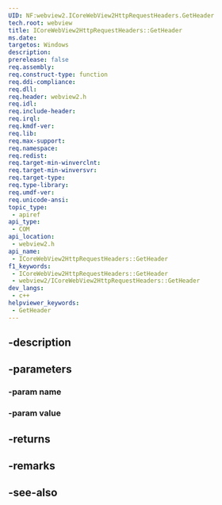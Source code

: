 ```yaml
---
UID: NF:webview2.ICoreWebView2HttpRequestHeaders.GetHeader
tech.root: webview
title: ICoreWebView2HttpRequestHeaders::GetHeader
ms.date: 
targetos: Windows
description: 
prerelease: false
req.assembly: 
req.construct-type: function
req.ddi-compliance: 
req.dll: 
req.header: webview2.h
req.idl: 
req.include-header: 
req.irql: 
req.kmdf-ver: 
req.lib: 
req.max-support: 
req.namespace: 
req.redist: 
req.target-min-winverclnt: 
req.target-min-winversvr: 
req.target-type: 
req.type-library: 
req.umdf-ver: 
req.unicode-ansi: 
topic_type:
 - apiref
api_type:
 - COM
api_location:
 - webview2.h
api_name:
 - ICoreWebView2HttpRequestHeaders::GetHeader
f1_keywords:
 - ICoreWebView2HttpRequestHeaders::GetHeader
 - webview2/ICoreWebView2HttpRequestHeaders::GetHeader
dev_langs:
 - c++
helpviewer_keywords:
 - GetHeader
---
```


## -description

## -parameters

### -param name

### -param value

## -returns

## -remarks

## -see-also

